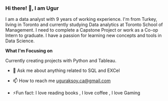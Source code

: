 ### Hi there! 👋, I am Ugur

I am a data analyst with 9 years of working experience. I'm from Turkey, living in Toronto and currently studying Data analytics at Toronto School of Management. I need to complete a Capstone Project or work as a Co-op Intern to graduate. I have a passion for learning new concepts and tools in Data Science.

**What I'm Focusing on**

Currently creating projects with Python and Tableau.

- 💬 Ask me about anything related to SQL and EXCel

- 📫 How to reach me uguraksoy.ca@gmail.com

- ⚡Fun fact: I love reading books , I love coffee , I love Gaming

<!--
**uguraksoyca/uguraksoyca** is a ✨ _special_ ✨ repository because its `README.md` (this file) appears on your GitHub profile.

Here are some ideas to get you started:

- I am a Data Analytics student at the Toronto School of Management and a data analyst with 9 years of working experience.
